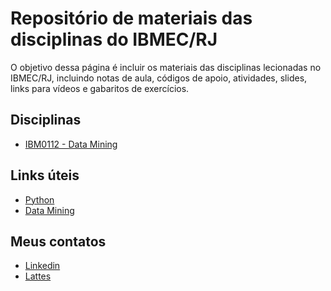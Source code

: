 # Repositório de materiais das disciplinas do IBMEC/RJ

O objetivo dessa página é incluir os materiais das disciplinas lecionadas no IBMEC/RJ, incluindo notas de aula, códigos de apoio, atividades, slides, links para vídeos e gabaritos de exercícios.

## Disciplinas

* [IBM0112 - Data Mining](/pasta/pasta.md)

## Links úteis

* [Python](/links/python.md)
* [Data Mining](/links/datamining.md)

## Meus contatos

<!---* E-mail: <@professores.ibmec.edu.br> --->
* [Linkedin](https://www.linkedin.com/in/cassius-figueiredo-935161/)
* [Lattes](http://lattes.cnpq.br/6086456723825574)
